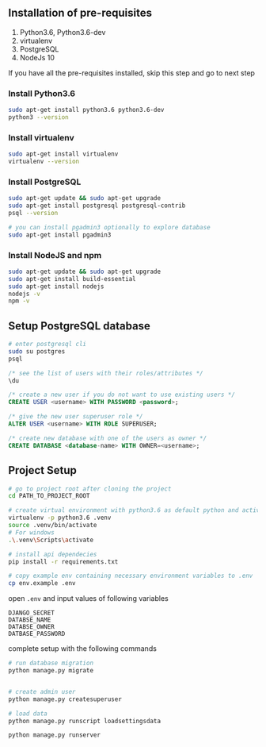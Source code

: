 

## Installation of pre-requisites

1. Python3.6, Python3.6-dev
1. virtualenv
1. PostgreSQL
1. NodeJs 10

If you have all the pre-requisites installed, skip this step and go to next step

### Install Python3.6

```sh
sudo apt-get install python3.6 python3.6-dev
python3 --version
```

### Install virtualenv

```sh
sudo apt-get install virtualenv
virtualenv --version
```

### Install PostgreSQL

```sh
sudo apt-get update && sudo apt-get upgrade
sudo apt-get install postgresql postgresql-contrib
psql --version

# you can install pgadmin3 optionally to explore database
sudo apt-get install pgadmin3
```

### Install NodeJS and npm

```sh
sudo apt-get update && sudo apt-get upgrade
sudo apt-get install build-essential
sudo apt-get install nodejs
nodejs -v
npm -v
```

## Setup PostgreSQL database

```sh
# enter postgresql cli
sudo su postgres
psql
```

```sql
/* see the list of users with their roles/attributes */
\du

/* create a new user if you do not want to use existing users */
CREATE USER <username> WITH PASSWORD <password>;

/* give the new user superuser role */
ALTER USER <username> WITH ROLE SUPERUSER;

/* create new database with one of the users as owner */
CREATE DATABASE <database-name> WITH OWNER=<username>;
```

## Project Setup

```sh
# go to project root after cloning the project
cd PATH_TO_PROJECT_ROOT

# create virtual environment with python3.6 as default python and activate it
virtualenv -p python3.6 .venv
source .venv/bin/activate
# For windows
.\.venv\Scripts\activate

# install api dependecies
pip install -r requirements.txt

# copy example env containing necessary environment variables to .env
cp env.example .env
```

open `.env` and input values of following variables

```env
DJANGO_SECRET
DATABSE_NAME
DATABSE_OWNER
DATBASE_PASSWORD
```

complete setup with the following commands

```sh
# run database migration
python manage.py migrate


# create admin user
python manage.py createsuperuser

# load data
python manage.py runscript loadsettingsdata

python manage.py runserver
```
